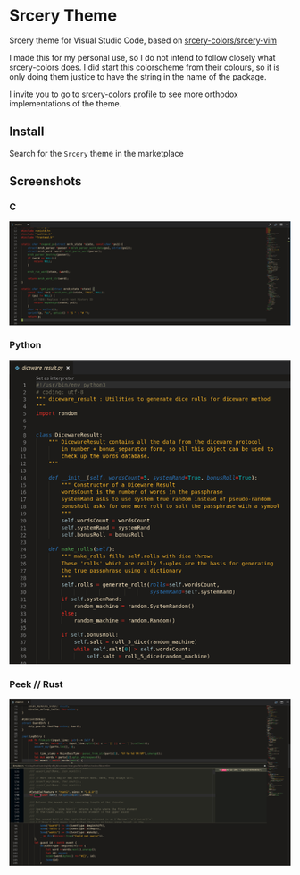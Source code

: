 # Srcery Theme

Srcery theme for Visual Studio Code, based on
[srcery-colors/srcery-vim](https://github.com/srcery-colors/srcery-vim)

I made this for my personal use, so I do not intend to follow closely what
srcery-colors does. I did start this colorscheme from their colours, so it is
only doing them justice to have the string in the name of the package.

I invite you to go to [srcery-colors](https://github.com/srcery-colors) profile
to see more orthodox implementations of the theme.

## Install

Search for the `Srcery` theme in the marketplace


## Screenshots

### C

![Screenshot of mrsh code](https://github.com/gagbo/vscode-srcery/raw/master/assets/screenshot_mrsh_c.png)

### Python

![Screenshot of diceware](https://github.com/gagbo/vscode-srcery/raw/master/assets/screenshot_diceware_py.png)

### Peek // Rust

![Screenshot of advent of code solution in Rust with Peek](https://github.com/gagbo/vscode-srcery/raw/master/assets/screenshot_advent_peek_rust.png)
